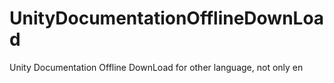 # UnityDocumentationOfflineDownLoad
Unity Documentation Offline DownLoad for other language, not only en
